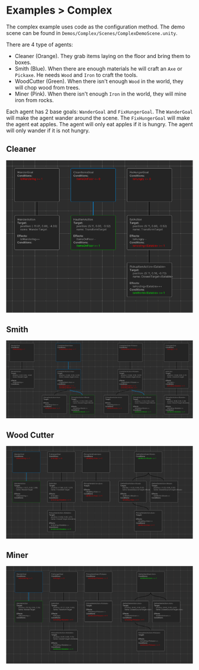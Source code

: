 ﻿# Examples > Complex

The complex example uses code as the configuration method. The demo scene can be found in `Demos/Complex/Scenes/ComplexDemoScene.unity`.

There are 4 type of agents:
* Cleaner (Orange). They grab items laying on the floor and bring them to boxes.
* Smith (Blue). When there are enough materials he will craft an `Axe` or `Pickaxe`. He needs `Wood` and `Iron` to craft the tools.
* WoodCutter (Green). When there isn't enough `Wood` in the world, they will chop wood from trees.
* Miner (Pink). When there isn't enough `Iron` in the world, they will mine iron from rocks.

Each agent has 2 base goals: `WanderGoal` and `FixHungerGoal`. The `WanderGoal` will make the agent wander around the scene. The `FixHungerGoal` will make the agent eat apples. The agent will only eat apples if it is hungry. The agent will only wander if it is not hungry.

## Cleaner
![Clenaer graph](../images/demo_complex_cleaner_graph.png)

## Smith
![Smith graph](../images/demo_complex_smith_graph.png)

## Wood Cutter
![Wood Cutter graph](../images/demo_complex_woodcutter_graph.png)

## Miner
![Wood Cutter graph](../images/demo_complex_miner_graph.png)
